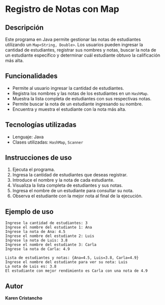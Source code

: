 # Registro de Notas con Map

## Descripción
Este programa en Java permite gestionar las notas de estudiantes utilizando un `Map<String, Double>`. Los usuarios pueden ingresar la cantidad de estudiantes, registrar sus nombres y notas, buscar la nota de un estudiante específico y determinar cuál estudiante obtuvo la calificación más alta.

## Funcionalidades
- Permite al usuario ingresar la cantidad de estudiantes.
- Registra los nombres y las notas de los estudiantes en un `HashMap`.
- Muestra la lista completa de estudiantes con sus respectivas notas.
- Permite buscar la nota de un estudiante ingresando su nombre.
- Encuentra y muestra el estudiante con la nota más alta.

## Tecnologías utilizadas
- Lenguaje: Java
- Clases utilizadas: `HashMap`, `Scanner`

## Instrucciones de uso
1. Ejecuta el programa.
2. Ingresa la cantidad de estudiantes que deseas registrar.
3. Introduce el nombre y la nota de cada estudiante.
4. Visualiza la lista completa de estudiantes y sus notas.
5. Ingresa el nombre de un estudiante para consultar su nota.
6. Observa el estudiante con la mejor nota al final de la ejecución.

## Ejemplo de uso
```
Ingrese la cantidad de estudiantes: 3
Ingrese el nombre del estudiante 1: Ana
Ingrese la nota de Ana: 4.5
Ingrese el nombre del estudiante 2: Luis
Ingrese la nota de Luis: 3.8
Ingrese el nombre del estudiante 3: Carla
Ingrese la nota de Carla: 4.9

Lista de estudiantes y notas: {Ana=4.5, Luis=3.8, Carla=4.9}
Ingrese el nombre del estudiante para ver su nota: Luis
La nota de Luis es: 3.8
El estudiante con mejor rendimiento es Carla con una nota de 4.9
```

## Autor
**Karen Cristancho**

